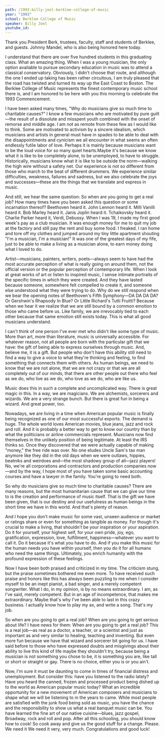 ```yaml
---
path: /1993-billy-joel-berklee-college-of-music
year: "1993"
school: Berklee College of Music
speaker: Billy Joel
youtube_id: 
---
```


Thank you President Berk, trustees, faculty, staff and students of Berklee, and guests. Johnny Mandel, who is also being honored here today.

I understand that there are over five hundred students in this graduating class. What an amazing thing. When I was a young musician, the only option available to pursue secondary education in music was to attend a classical conservatory. Obviously, I didn't choose that route, and although the one I ended up taking has been rather circuitous, I am truly pleased that the road has twisted and turned its way up the East Coast to Boston. The Berklee College of Music represents the finest contemporary music school there is, and I am honored to be here with you this morning to celebrate the 1993 Commencement.

I have been asked many times, "Why do musicians give so much time to charitable causes?" I know a few musicians who are motivated by pure guilt—the result of a dissolute and misspent youth combined with the onset of remorse and middle age. I am not as remote from these few as I would like to think. Some are motivated to activism by a sincere idealism, which musicians and artists in general must have in spades to be able to deal with the disappointments and cynicism we all encounter in what seems an often endlessly futile labor of love. Perhaps it is mainly because musicians want to be the loud voice for so many quiet hearts.Maybe it's because we know what it is like to be completely alone, to be unemployed, to have to struggle. Historically, musicians know what it is like to be outside the norm—walking the high wire without a safety net. Our experience is not so different from those who march to the beat of different drummers. We experience similar difficulties, weakness, failures and sadness, but we also celebrate the joys and successes—these are the things that we translate and express in music.

And still, we hear the same question: So when are you going to get a real job? How many times have you been asked this question or some incarnation thereof? Beethoven heard it. John Lennon heard it. Milli Vanilli heard it. Bob Marley heard it. Janis Joplin heard it. Tchaikovsky heard it. Charlie Parker heard it, Verdi, Debussy. When I was 19, I made my first good week's pay as a club musician. It was enough money for me to quit my job at the factory and still pay the rent and buy some food. I freaked. I ran home and tore off my clothes and jumped around my tiny little apartment shouting "I'm a musician, I'm a musician!" It was one of the greatest days of my fife, just to be able to make a living as a musician alone, to earn money doing what I loved to do.

Artist—musicians, painters, writers, poets—always seem to have had the most accurate perception of what is really going on around them, not the official version or the popular perception of contemporary life. When I look at great works of art or listen to inspired music, I sense intimate portraits of the specific times in which they were created. And they have lasted because someone, somewhere felt compelled to create it, and someone else understood what they were trying to do. Why do we still respond when we bear the opening notes of Beethoven's Fifth Symphony—DA DA DA DA? Or Gershwin's Rhapsody In Blue? Or Little Richard's Tutti Fruitti? Because when we hear it we realize that we are still bound by a common emotion to those who came before us. Like family, we are irrevocably tied to each other because that same emotion still exists today. This is what all good musicians understand.

I can't think of one person I've ever met who didn't like some type of music. More than art, more than literature, music is universally accessible. For whatever reason, not all people are born with the particular gift that we have: the gift of being able to express ourselves through music. And, believe me, it is a gift. But people who don't have this ability still need to find a way to give a voice to what they're thinking and feeling, to find something that connects them with others. As human beings, we need to know that we are not alone, that we are not crazy or that we are all completely out of our minds, that there are other people out there who feel as we do, who live as we do, who love as we do, who are like us.

Music does this in such a complete and uncomplicated way. There is great magic in this. In a way, we are magicians. We are alchemists, sorcerers and wizards. We are a very strange bunch. But there is great fun in being a wizard. And great power, too.

Nowadays, we are living in a time when American popular music is finally being recognized as one of our most successful exports. The demand is huge. The whole world loves American movies, blue jeans, jazz and rock and roll. And it is probably a better way to get to know our country than by what the politicians or airline commercials represent. Musicians now find themselves in the unlikely position of being legitimate. At least the IRS thinks so. Once they discovered that we were actually capable of making "money," the free ride was over. No one eludes Uncle Sam's tax man anymore like they did in the old days when we were outlaws, hippies, beatniks and weirdoes and—the most shadowy group of all—jazz players! No, we're all corporations and contractors and production companies now—and by the way, I hope most of you have taken some basic accounting courses and have a lawyer in the family. You're going to need both.

So why do musicians give so much time to charitable causes? There are many reasons, but the most humanitarian cause that we can give our time to is the creation and performance of music itself. That is the gift we have been given, that is our destiny and our usefulness as human beings in the short time we have in this world. And that's plenty of reason.

And I hope you don't make music for some vast, unseen audience or market or ratings share or even for something as tangible as money. For though it's crucial to make a living, that shouldn't be your inspiration or your aspiration. Do it for yourself, your highest self, for your own pride, joy, ego, gratification, expression, love, fulfillment, happiness—whatever you want to call it. Do it because it's what you have to do. And if you make this music for the human needs you have within yourself, then you do it for all humans who need the same things. Ultimately, you enrich humanity with the profound expression of these feelings.

Now I have been both praised and criticized in my time. The criticism stung, but the praise sometimes bothered me even more. To have received such praise and honors like this has always been puzzling to me when I consider myself to be an inept pianist, a bad singer, and a merely competent songwriter. What I do, in my opinion, is by no means extraordinary. I am, as I've said, merely competent. But in an age of incompetence, that makes me extraordinary. Maybe that's why I've been able to last in this crazy business. I actually know how to play my ax, and write a song. That's my job.

So when are you going to get a real job? When are you going to get serious about life? I have news for them: When are you going to get a real job? This is a real job—as real as a doctor, a teacher, or a scientist and just as important as and very similar to healing, teaching and inventing. But even more fun because we have that wizard and sorcerer bit going for us. I have said before to those who have expressed doubts and misgivings about their ability to live this kind of life maybe they shouldn't try, because being a musician is not something you chose to be, it is something you are, like tall or short or straight or gay. There is no choice, either you is or you ain't.

Now, I'm sure it must be daunting to come in times of financial distress and unemployment. But consider this: have you Iistened to the radio lately? Have you heard the canned, frozen and processed product being dished up to the world as American popular music today? What an incredible opportunity for a new movement of American composers and musicians to shape what we will be listening to in the years to came. While most people are satisfied with the junk food being sold as music, you have the chance and the responsibility to show us what a real banquet music can be. You have learned the fine art of our native cuisine—blues, jazz gospel, Broadway, rock and roll and pop. After all this schooling, you should know how to cook! So cook away and give us the good stuff for a change. Please. We need it We need it very, very much. Congratulations and good luck!